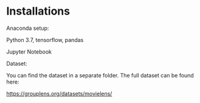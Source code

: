# Installations
Anaconda setup:

Python 3.7, tensorflow, pandas

Jupyter Notebook


Dataset: 

You can find the dataset in a separate folder. The full dataset can be found here:

https://grouplens.org/datasets/movielens/



